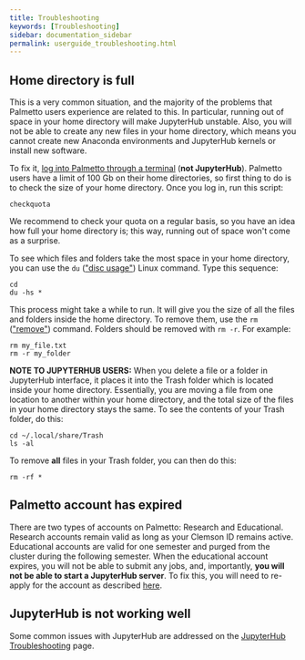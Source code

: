 ```yaml
---
title: Troubleshooting
keywords: [Troubleshooting]
sidebar: documentation_sidebar
permalink: userguide_troubleshooting.html
---
```


## Home directory is full

This is a very common situation, and the majority of the problems that Palmetto users experience are related to this. In particular, running out of space in your home directory will make JupyterHub unstable. Also, you will not be able to create any new files in your home directory, which means you cannot create new Anaconda environments and JupyterHub kernels or install new software.

To fix it, [log into Palmetto through a terminal](userguide_basic_usage.html) (**not JupyterHub**). Palmetto users have a limit of 100 Gb on their home directories, so first thing to do is to check the size of your home directory. Once you log in, run this script:

~~~
checkquota
~~~  

We recommend to check your quota on a regular basis, so you have an idea how full your home directory is; this way, running out of space won't come as a surprise.

To see which files and folders take the most space in your home directory, you can use the `du` (["disc usage"](http://www.linfo.org/du.html)) Linux command. Type this sequence:
~~~
cd
du -hs *
~~~
This process might take a while to run. It will give you the size of all the files and folders inside the home directory. To remove them, use the `rm` (["remove"](http://www.linfo.org/rm.html)) command. Folders should be removed with `rm -r`. For example:
~~~
rm my_file.txt
rm -r my_folder
~~~

**NOTE TO JUPYTERHUB USERS:** When you delete a file or a folder in JupyterHub interface, it places it into the Trash folder which is located inside your home directory. Essentially, you are moving a file from one location to another within your home directory, and the total size of the files in your home directory stays the same. To see the contents of your Trash folder, do this:
~~~
cd ~/.local/share/Trash
ls -al
~~~
To remove **all** files in your Trash folder, you can then do this:
~~~
rm -rf *
~~~

## Palmetto account has expired
There are two types of accounts on Palmetto: Research and Educational. Research accounts remain valid as long as your Clemson ID remains active. Educational accounts are valid for one semester and purged from the cluster during the following semester. When the educational account expires, you will not be able to submit any jobs, and, importantly, **you will not be able to start a JupyterHub server**. To fix this, you will need to re-apply for the account as described [here](index.html#obtaining-an-account).

## JupyterHub is not working well
Some common issues with JupyterHub are addressed on the [JupyterHub Troubleshooting](jupyterhub_troubleshooting.html) page.
